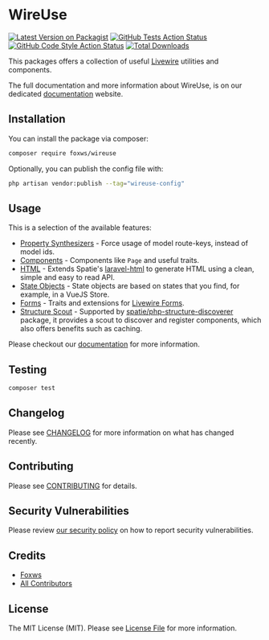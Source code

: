 # WireUse

[![Latest Version on Packagist](https://img.shields.io/packagist/v/foxws/wireuse.svg?style=flat-square)](https://packagist.org/packages/foxws/wireuse)
[![GitHub Tests Action Status](https://img.shields.io/github/actions/workflow/status/foxws/wireuse/run-tests.yml?branch=3.x&label=tests&style=flat-square)](https://github.com/foxws/wireuse/actions?query=workflow%3Arun-tests+branch%3A3.x)
[![GitHub Code Style Action Status](https://img.shields.io/github/actions/workflow/status/foxws/wireuse/fix-php-code-style-issues.yml?branch=3.x&label=code%20style&style=flat-square)](https://github.com/foxws/wireuse/actions?query=workflow%3A"Fix+PHP+code+style+issues"+branch%3A3.x)
[![Total Downloads](https://img.shields.io/packagist/dt/foxws/wireuse.svg?style=flat-square)](https://packagist.org/packages/foxws/wireuse)

This packages offers a collection of useful [Livewire](https://livewire.laravel.com/) utilities and components.

The full documentation and more information about WireUse, is on our dedicated [documentation](https://foxws.nl/projects/wireuse) website.

## Installation

You can install the package via composer:

```bash
composer require foxws/wireuse
```

Optionally, you can publish the config file with:

```bash
php artisan vendor:publish --tag="wireuse-config"
```

## Usage

This is a selection of the available features:

- [Property Synthesizers](https://foxws.nl/posts/wireuse/property-synthesizers) - Force usage of model route-keys, instead of model ids.
- [Components](https://foxws.nl/posts/wireuse/components) - Components like `Page` and useful traits.
- [HTML](https://foxws.nl/posts/wireuse/laravel-html) - Extends Spatie's [laravel-html](https://spatie.be/docs/laravel-html/v3/introduction) to generate HTML using a clean, simple and easy to read API.
- [State Objects](https://foxws.nl/posts/wireuse/state-objects) - State objects are based on states that you find, for example, in a VueJS Store.
- [Forms](https://foxws.nl/posts/wireuse/forms) - Traits and extensions for [Livewire Forms](https://livewire.laravel.com/docs/forms).
- [Structure Scout](https://foxws.nl/posts/wireuse/structure-scout) - Supported by [spatie/php-structure-discoverer](https://github.com/spatie/php-structure-discoverer) package, it provides a scout to discover and register components, which also offers benefits such as caching.

Please checkout our [documentation](https://foxws.nl/projects/wireuse) for more information.

## Testing

```bash
composer test
```

## Changelog

Please see [CHANGELOG](CHANGELOG.md) for more information on what has changed recently.

## Contributing

Please see [CONTRIBUTING](CONTRIBUTING.md) for details.

## Security Vulnerabilities

Please review [our security policy](../../security/policy) on how to report security vulnerabilities.

## Credits

- [Foxws](https://github.com/foxws)
- [All Contributors](../../contributors)

## License

The MIT License (MIT). Please see [License File](LICENSE.md) for more information.
